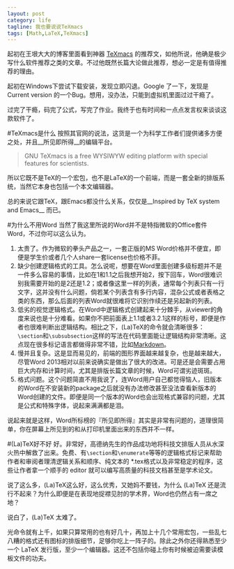 ```yaml
---
layout: post
category: life
tagline: 我也要说说TeXmacs
tags: [Math,LaTeX,TeXmacs]
---
```

起初在王垠大大的博客里面看到神器 [TeXmacs](http://www.yinwang.org/blog-cn/2012/09/18/texmacs/) 的推荐文，如他所说，他确是极少写什么软件推荐之类的文章。不过他既然长篇大论做此推荐，想必一定是有值得推荐的理由。

起初在Windows下尝试下载安装，发现立即闪退。Google 了一下，发现是Current version 的一个Bug。想用，没办法，只能到虚拟机里面过过干瘾了。

过完了干瘾，码完了公式，写完了作业。我终于也有时间和一点点发言权来谈谈这款软件了。

#TeXmacs是什么
按照其官网的说法，这货是一个为科学工作者们提供诸多方便之处，并且__所见即所得__的编辑平台。
>GNU TeXmacs is a free WYSIWYW editing platform with special features for scientists.

所以它既不是TeX的一个宏包，也不是LaTeX的一个前端，而是一套全新的排版系统，当然它本身也包括一个本文编辑器。

总的来说它跟TeX，跟Emacs都没什么关系，仅仅是__Inspired by TeX system and Emacs__ 而已。

#为什么不用Word
当然了我这里所说的Word并不是特指微软的Office套件Word，不过你可以这么认为。

1. 太贵了。作为微软的拳头产品之一，一套正版的MS Word价格并不便宜，即便是学生价或者几个人share一套license也价格不菲。
2. 缺少创建逻辑格式的工具。怎么说呢，想要在Word里面创建多级标题并不是一件多么容易的事情，比如在1和1.1之后我想开始2，按下回车，Word很难识别我需要开始的是2还是1.2；或者像这里一样的列表，通常每个列表只有一行文字，这并没有什么问题，倘若某个列表含有多行内容，混杂公式或者表格之类的东西，那么后面的列表Word就很难将它识别作续还是另起新的列表。
3. 低劣的视觉逻辑格式。在Word中逻辑格式创建起来十分棘手，从viewer的角度来说也是十分难看。如果你不把前面表上1.1或者3.2.1这样的标号，即便是作者也很难判断出逻辑结构。相比之下，(La)TeX的命令就会清晰很多：`\section`和`\subsubsection`这样的写法在代码里面能让逻辑结构非常清晰。这点现在很多标记语言都做得非常不错，比如[Markdown](http://en.wikipedia.org/wiki/Markdown)。
4. 慢并且复杂。这是显而易见的，前端的图形界面越来越复杂，也是越来越大，尽管Word 2013相对以前来说确实是做出了很大的改进。可是还是会需要占用巨大内存和计算时间，尤其是排版长篇文章的时候，Word可谓劣迹斑斑。
5. 格式问题。这个问题简直不用我说了，连Word用户自己都觉得恼人，旧版本的Word在不安装新的package之后就没有办法修改甚至没法查看新版本的Word创建的文件。即便是同一个版本的Word也会出现格式兼容的问题，尤其是公式和特殊字体，说起来满满都是泪。

说起来就是这样，Word所标榜的『所见即所得』其实是非常有问题的，道理很简单，你在屏幕上所见到的和从打印机里面出来的东西并不一样。

#(La)TeX好不好
好。非常好，高德纳先生的作品成功地将科技文排版人员从水深火热中解救了出来。免费、有`\section`和`\enumerate`等等的逻辑格式标记来帮助作者和审阅者理清逻辑关系和顺序、纯文本的 *.tex格式以及非常稳定的程序，这些让作者拿一个顺手的 editor 就可以编写高质量的科技文档甚至是学术论文。

说了这么多，(La)TeX这么好，这么优秀，又她妈不要钱，为什么 (La)TeX 还是流行不起来？为什么即便是在表现地捉襟见肘的学术界，Word也仍然占有一席之地？

说白了，(La)TeX 太难了。

光命令就有上千，如果只算常用的也有好几十，再加上十几个常用宏包，一些乱七八糟的格式还有图标的排版细节，足够你吃上一阵子的。除此之外你还得熟悉至少一个 LaTeX 发行版，至少一个编辑器。这还不包括你碰上你有时候被迫需要读模板文件的功夫。